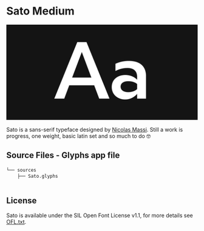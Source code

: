 # Sato Medium

![Sato](https://raw.githubusercontent.com/nmassi/Sato-Sans/master/images/Sato_Aa.jpg)

Sato is a sans-serif typeface designed by [Nicolas Massi](https://www.nico.works).
Still a work is progress, one weight, basic latin set and so much to do 🤓


Source Files - Glyphs app file
------------

```
└── sources
    ├── Sato.glyphs


```


License
-------

Sato is available under the SIL Open Font License v1.1, for more details see [OFL.txt](OFL.txt).
